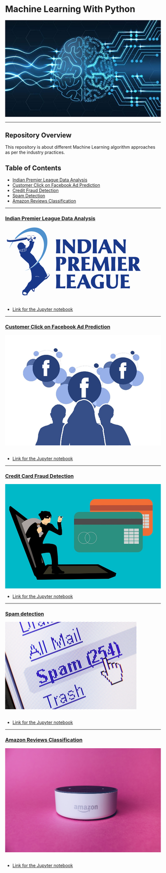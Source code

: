 # Machine Learning With Python

![machinelearning](images/ai.jpeg)

___

## Repository Overview
This repository is about different Machine Learning algorithm approaches as per the industry practices.

## Table of Contents
- [Indian Premier League Data Analysis](#section1)<br>
- [Customer Click on Facebook Ad Prediction](#section2)<br>
- [Credit Fraud Detection](#section3)<br>
- [Spam Detection](#section4)<br>
- [Amazon Reviews Classification]()<br>


___
<a id=section1></a>
### [Indian Premier League Data Analysis](./projects/IPLDataAnalysis)
![image.jpg](images/ipl.png)<br><br>
- [Link for the Jupyter notebook](/projects/IPLDataAnalysis/EDA_IPL.ipynb)


___
<a id=section2></a>
### [Customer Click on Facebook Ad Prediction](./projects/CustomerClickonFacebookAdPrediction)
![image.jpg](images/facebookad.png)<br><br>
- [Link for the Jupyter notebook](./projects/CustomerClickonFacebookAdPrediction/PredictCustomerClicksOnFBAds.ipynb)


___
<a id=section3></a>
### [Credit Card Fraud Detection](./projects/CreditCardFraudDetection)
![image.jpg](images/creditcardfraud.png)<br>
- [Link for the Jupyter notebook](./projects/CreditCardFraudDetection/CreditCardFraudDetection.ipynb)


___
<a id=section4></a>
### [Spam detection](./projects/SpamDetection)
![image.png](images/spam.png)<br><br>
- [Link for the Jupyter notebook](./projects/SpamDetection/SpamClassifier.ipynb)


___
<a id=section5></a>
### [Amazon Reviews Classification](./projects/AmazonReviewsClassification)
![image.png](images/alexa.png)<br><br>
- [Link for the Jupyter notebook](/projects/AmazonReviewsClassification/AmazonReviewsClassification.ipynb)